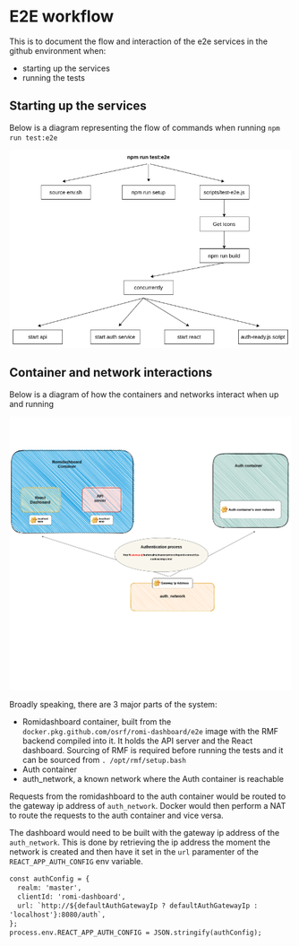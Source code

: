 # E2E workflow

This is to document the flow and interaction of the e2e services in the github environment when:

- starting up the services
- running the tests

## Starting up the services

Below is a diagram representing the flow of commands when running `npm run test:e2e`

![Flow of commands diagram](documentation-utils/e2e-E2e-start-process.png)

## Container and network interactions

Below is a diagram of how the containers and networks interact when up and running

![Containers and network interaction diagram](documentation-utils/e2e-Container-networks.png)

Broadly speaking, there are 3 major parts of the system:

- Romidashboard container, built from the `docker.pkg.github.com/osrf/romi-dashboard/e2e` image with the RMF backend compiled into it. It holds the API server and the React dashboard. Sourcing of RMF is required before running the tests and it can be sourced from `. /opt/rmf/setup.bash`
- Auth container
- auth_network, a known network where the Auth container is reachable 

Requests from the romidashboard to the auth container would be routed to the gateway ip address of `auth_network`. Docker would then perform a NAT to route the requests to the auth container and vice versa.

The dashboard would need to be built with the gateway ip address of the `auth_network`. This is done by retrieving the ip address the moment the network is created and then have it set in the `url` paramenter of the `REACT_APP_AUTH_CONFIG` env variable.
```
const authConfig = {
  realm: 'master',
  clientId: 'romi-dashboard',
  url: `http://${defaultAuthGatewayIp ? defaultAuthGatewayIp : 'localhost'}:8080/auth`,
};
process.env.REACT_APP_AUTH_CONFIG = JSON.stringify(authConfig);
```